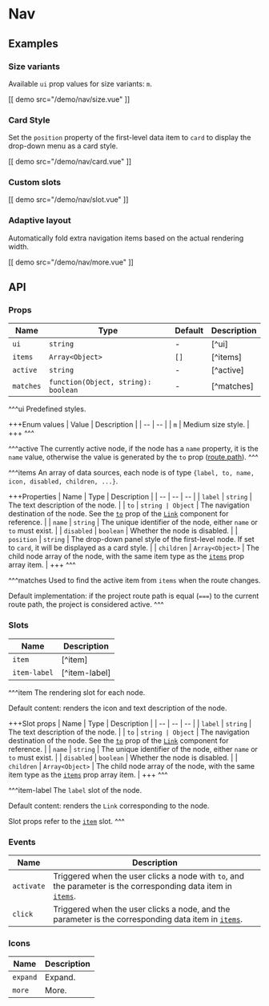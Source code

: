 # Nav

## Examples

### Size variants

Available `ui` prop values for size variants: `m`.

[[ demo src="/demo/nav/size.vue" ]]

### Card Style

Set the `position` property of the first-level data item to `card` to display the drop-down menu as a card style.

[[ demo src="/demo/nav/card.vue" ]]

### Custom slots

[[ demo src="/demo/nav/slot.vue" ]]

### Adaptive layout

Automatically fold extra navigation items based on the actual rendering width.

[[ demo src="/demo/nav/more.vue" ]]

## API

### Props

| Name | Type | Default | Description |
| -- | -- | -- | -- |
| ``ui`` | `string` | - | [^ui] |
| ``items`` | `Array<Object>` | `[]` | [^items] |
| ``active`` | `string` | - | [^active] |
| ``matches`` | `function(Object, string): boolean` | - | [^matches] |

^^^ui
Predefined styles.

+++Enum values
| Value | Description |
| -- | -- |
| `m` | Medium size style. |
+++
^^^

^^^active
The currently active node, if the node has a `name` property, it is the `name` value, otherwise the value is generated by the `to` prop ([route.path](https://router.vuejs.org/api/#route-object-properties)).
^^^

^^^items
An array of data sources, each node is of type `{label, to, name, icon, disabled, children, ...}`.

+++Properties
| Name | Type | Description |
| -- | -- | -- |
| `label` | `string` | The text description of the node. |
| `to` | `string | Object` | The navigation destination of the node. See the [`to`](./link#props) prop of the [`Link`](./link) component for reference. |
| `name` | `string` | The unique identifier of the node, either `name` or `to` must exist. |
| `disabled` | `boolean` | Whether the node is disabled. |
| `position` | `string` | The drop-down panel style of the first-level node. If set to `card`, it will be displayed as a card style. |
| `children` | `Array<Object>` | The child node array of the node, with the same item type as the [`items`](#props-items) prop array item. |
+++
^^^

^^^matches
Used to find the active item from `items` when the route changes.

Default implementation: if the project route path is equal (`===`) to the current route path, the project is considered active.
^^^

### Slots

| Name | Description |
| -- | -- |
| ``item`` | [^item] |
| ``item-label`` | [^item-label] |

^^^item
The rendering slot for each node.

Default content: renders the icon and text description of the node.

+++Slot props
| Name | Type | Description |
| -- | -- | -- |
| `label` | `string` | The text description of the node. |
| `to` | `string | Object` | The navigation destination of the node. See the [`to`](./link#props) prop of the [`Link`](./link) component for reference. |
| `name` | `string` | The unique identifier of the node, either `name` or `to` must exist. |
| `disabled` | `boolean` | Whether the node is disabled. |
| `children` | `Array<Object>` | The child node array of the node, with the same item type as the [`items`](#props-items) prop array item. |
+++
^^^

^^^item-label
The `label` slot of the node.

Default content: renders the `Link` corresponding to the node.

Slot props refer to the [`item`](#slots-item) slot.
^^^

### Events

| Name | Description |
| -- | -- |
| ``activate`` | Triggered when the user clicks a node with `to`, and the parameter is the corresponding data item in [`items`](#props-items). |
| ``click`` | Triggered when the user clicks a node, and the parameter is the corresponding data item in [`items`](#props-items). |

### Icons
| Name | Description |
| -- | -- |
| ``expand`` | Expand. |
| ``more`` | More. |
